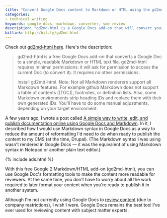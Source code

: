```yaml
---
title: "Convert Google Docs content to Markdown or HTML using the gd2md-html add-on"
categories:
- technical-writing
keywords: google docs, markdown, converter, sme review
description: "gd2md-html is a Google Docs add-on that will convert your Google Doc content into either Markdown or HTML. This tool provides a much-needed converter that enables you to use Google Docs as a platform for content development without manually reformatting the content when you're ready to publish it in another system."
bitlink: http://bit.ly/gd2md-html
---
```


Check out [gd2md-html here](https://github.com/evbacher/gd2md-html/wiki). Here's the description:

> gd2md-html is a free Google Docs add-on that converts a Google Doc to a simple, readable Markdown or HTML text file. gd2md-html requires minimal permissions: it will ask for permission to access the current Doc (to convert it). It requires no other permissions.
>
> Install gd2md-html.
Note: Not all Markdown renderers support all Markdown features. For example github Markdown does not support a table of contents ([TOC]), footnotes, or definition lists. Also, some Markdown environments strip heading IDs and replace them with their own generated IDs. You'll have to do some manual adjustments, depending on your target environment.

A few years ago, I wrote a post called [A simple way to write, edit, and publish documentation online using Google Docs and Markdown](https://idratherbewriting.com/2014/02/25/a-simple-way-to-write-edit-and-publish-documentation-online-using-google-docs-and-markdown/). In it, I described how I would use Markdown syntax in Google Docs as a way to reduce the amount of reformatting I'd need to do when ready to publish the content to my CMS (at the time, Drupal). (The Markdown syntax I was using wasn't rendered in Google Docs &mdash; it was the equivalent of using Markdown syntax in Notepad or another plain text editor.)

{% include ads.html %}

With this free Google 2 Markdown/HTML add-on (gd2md-html), you can use Google Doc's formatting tools to make the content more readable for reviewers. At the same time, you don't have to worry about all the work required to later format your content when you're ready to publish it in another system.

Although I'm not currently using Google Docs to [review content](https://idratherbewriting.com/2014/07/31/how-to-review-dita-content-with-subject-matter-experts-6-essential-points/) (due to company restrictions), I wish I were. Google Docs remains the best tool I've ever used for reviewing content with subject matter experts.
